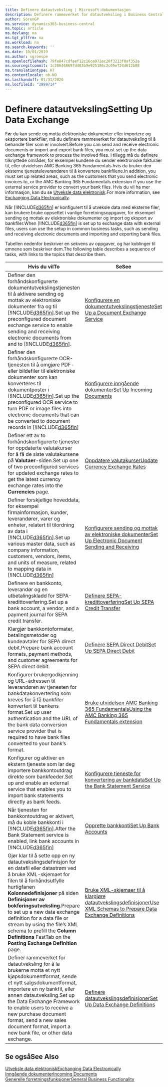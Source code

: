 ```yaml
---
title: Definere datautveksling | Microsoft-dokumentasjon
description: Definere rammeverket for datautveksling i Business Central.
author: SorenGP
ms.service: dynamics365-business-central
ms.topic: article
ms.devlang: na
ms.tgt_pltfrm: na
ms.workload: na
ms.search.keywords: ''
ms.date: 10/01/2019
ms.author: sgroespe
ms.openlocfilehash: 79fe847cdfaef12c16ce972ec20f3213f0af352a
ms.sourcegitcommit: 1c286468697d403b9e925186c2c05e724d612b88
ms.translationtype: HT
ms.contentlocale: nb-NO
ms.lasthandoff: 01/31/2020
ms.locfileid: "2999714"
---
```

# <a name="setting-up-data-exchange"></a><span data-ttu-id="d95f9-103">Definere datautveksling</span><span class="sxs-lookup"><span data-stu-id="d95f9-103">Setting Up Data Exchange</span></span>
<span data-ttu-id="d95f9-104">Før du kan sende og motta elektroniske dokumenter eller importere og eksportere bankfiler, må du definere rammeverket for datautveksling til å behandle filer som er involvert.</span><span class="sxs-lookup"><span data-stu-id="d95f9-104">Before you can send and receive electronic documents or import and export bank files, you must set up the data exchange framework to process the involved files.</span></span> <span data-ttu-id="d95f9-105">I tillegg må du definere tilknyttede områder, for eksempel kundene du sender elektroniske fakturaer til, eller utvidelsen AMC Banking 365 Fundamentals hvis du bruker den eksterne tjenesteleverandøren til å konvertere bankfilene.</span><span class="sxs-lookup"><span data-stu-id="d95f9-105">In addition, you must set up related areas, such as the customers that you send electronic invoices to, or the AMC Banking 365 Fundamentals extension if you use the external service provider to convert your bank files.</span></span> <span data-ttu-id="d95f9-106">Hvis du vil ha mer informasjon, kan du se [Utveksle data elektronisk](across-data-exchange.md).</span><span class="sxs-lookup"><span data-stu-id="d95f9-106">For more information, see [Exchanging Data Electronically](across-data-exchange.md).</span></span>  

 <span data-ttu-id="d95f9-107">Når [!INCLUDE[d365fin](includes/d365fin_md.md)] er konfigurert til å utveksle data med eksterne filer, kan brukere bruke oppsettet i vanlige forretningsoppgaver, for eksempel sending og mottak av elektroniske dokumenter og import og eksport av bankfiler.</span><span class="sxs-lookup"><span data-stu-id="d95f9-107">When [!INCLUDE[d365fin](includes/d365fin_md.md)] is set up to exchange data with external files, users can use the setup in common business tasks, such as sending and receiving electronic documents and importing and exporting bank files.</span></span>  

 <span data-ttu-id="d95f9-108">Tabellen nedenfor beskriver en sekvens av oppgaver, og har koblinger til emnene som beskriver dem.</span><span class="sxs-lookup"><span data-stu-id="d95f9-108">The following table describes a sequence of tasks, with links to the topics that describe them.</span></span>  

|<span data-ttu-id="d95f9-109">**Hvis du vil**</span><span class="sxs-lookup"><span data-stu-id="d95f9-109">**To**</span></span>|<span data-ttu-id="d95f9-110">**Se**</span><span class="sxs-lookup"><span data-stu-id="d95f9-110">**See**</span></span>|  
|------------|-------------|  
|<span data-ttu-id="d95f9-111">Definer den forhåndskonfigurerte dokumentutvekslingstjenesten til å aktivere sending og mottak av elektroniske dokumenter fra og til [!INCLUDE[d365fin](includes/d365fin_md.md)].</span><span class="sxs-lookup"><span data-stu-id="d95f9-111">Set up the preconfigured document exchange service to enable sending and receiving electronic documents from and to [!INCLUDE[d365fin](includes/d365fin_md.md)].</span></span>|[<span data-ttu-id="d95f9-112">Konfigurere en dokumentutvekslingstjeneste</span><span class="sxs-lookup"><span data-stu-id="d95f9-112">Set Up a Document Exchange Service</span></span>](across-how-to-set-up-a-document-exchange-service.md)|  
|<span data-ttu-id="d95f9-113">Definer den forhåndskonfigurerte OCR-tjenesten til å omgjøre PDF- eller bildefiler til elektroniske dokumenter som kan konverteres til dokumentposter i [!INCLUDE[d365fin](includes/d365fin_md.md)].</span><span class="sxs-lookup"><span data-stu-id="d95f9-113">Set up the preconfigured OCR service to turn PDF or image files into electronic documents that can be converted to document records in [!INCLUDE[d365fin](includes/d365fin_md.md)]</span></span>|[<span data-ttu-id="d95f9-114">Konfigurere inngående dokumenter</span><span class="sxs-lookup"><span data-stu-id="d95f9-114">Set Up Incoming Documents</span></span>](across-how-setup-income-documents.md)|  
|<span data-ttu-id="d95f9-115">Definer ett av to forhåndskonfigurerte tjenester for oppdaterte valutakurser for å få de siste valutakursene på **Valutaer**-siden.</span><span class="sxs-lookup"><span data-stu-id="d95f9-115">Set up one of two preconfigured services for updated exchange rates to get the latest currency exchange rates into the **Currencies** page.</span></span>|[<span data-ttu-id="d95f9-116">Oppdatere valutakurser</span><span class="sxs-lookup"><span data-stu-id="d95f9-116">Update Currency Exchange Rates</span></span>](finance-how-update-currencies.md)|  
|<span data-ttu-id="d95f9-117">Definer forskjellige hoveddata, for eksempel firmainformasjon, kunder, leverandører, varer og enheter, relatert til tilordning av data i [!INCLUDE[d365fin](includes/d365fin_md.md)].</span><span class="sxs-lookup"><span data-stu-id="d95f9-117">Set up various master data, such as company information, customers, vendors, items, and units of measure, related to mapping data in [!INCLUDE[d365fin](includes/d365fin_md.md)]</span></span>|[<span data-ttu-id="d95f9-118">Konfigurere sending og mottak av elektroniske dokumenter</span><span class="sxs-lookup"><span data-stu-id="d95f9-118">Set Up Electronic Document Sending and Receiving</span></span>](across-how-to-set-up-electronic-document-sending-and-receiving.md)|  
|<span data-ttu-id="d95f9-119">Definere en bankkonto, leverandør og en utbetalingskladd for SEPA-kredittoverføring.</span><span class="sxs-lookup"><span data-stu-id="d95f9-119">Set up a bank account, a vendor, and a payment journal for SEPA credit transfer.</span></span>|[<span data-ttu-id="d95f9-120">Definere SEPA-kredittoverføring</span><span class="sxs-lookup"><span data-stu-id="d95f9-120">Set Up SEPA Credit Transfer</span></span>](finance-how-to-set-up-sepa-credit-transfer.md)|  
|<span data-ttu-id="d95f9-121">Klargjør bankkontoformater, betalingsmetoder og kundeavtaler for SEPA direct debit.</span><span class="sxs-lookup"><span data-stu-id="d95f9-121">Prepare bank account formats, payment methods, and customer agreements for SEPA direct debit.</span></span>|[<span data-ttu-id="d95f9-122">Definere SEPA Direct Debit</span><span class="sxs-lookup"><span data-stu-id="d95f9-122">Set Up SEPA Direct Debit</span></span>](finance-how-to-set-up-sepa-direct-debit.md)|  
|<span data-ttu-id="d95f9-123">Konfigurer brukergodkjenning og URL-adressen til leverandøren av tjenesten for bankdatakonvertering som kreves for å få bankfiler konvertert til bankens format.</span><span class="sxs-lookup"><span data-stu-id="d95f9-123">Set up user authentication and the URL of the bank data conversion service provider that is required to have bank files converted to your bank’s format.</span></span>|[<span data-ttu-id="d95f9-124">Bruke utvidelsen AMC Banking 365 Fundamentals</span><span class="sxs-lookup"><span data-stu-id="d95f9-124">Using the AMC Banking 365 Fundamentals extension</span></span>](ui-extensions-amc-banking.md)|  
|<span data-ttu-id="d95f9-125">Konfigurer og aktiver en ekstern tjeneste som lar deg importere bankkontoutdrag direkte som bankfeeder.</span><span class="sxs-lookup"><span data-stu-id="d95f9-125">Set up and enable an external service that enables you to import bank statements directly as bank feeds.</span></span>|[<span data-ttu-id="d95f9-126">Konfigurere tjeneste for konvertering av bankdata</span><span class="sxs-lookup"><span data-stu-id="d95f9-126">Set Up the Bank Statement Service</span></span>](bank-how-setup-bank-statement-service.md)|  
|<span data-ttu-id="d95f9-127">Når tjenesten for bankkontoutdrag er aktivert, må du koble bankkonti i [!INCLUDE[d365fin](includes/d365fin_md.md)].</span><span class="sxs-lookup"><span data-stu-id="d95f9-127">After the Bank Statement service is enabled, link bank accounts in [!INCLUDE[d365fin](includes/d365fin_md.md)]</span></span>|[<span data-ttu-id="d95f9-128">Opprette bankkonti</span><span class="sxs-lookup"><span data-stu-id="d95f9-128">Set Up Bank Accounts</span></span>](bank-how-setup-bank-accounts.md)|  
|<span data-ttu-id="d95f9-129">Gjør klar til å sette opp en ny datautvekslingsdefinisjon for en datafil eller datastrøm ved å bruke XML-skjemaet for filen til å forhåndsutfylle hurtigfanen **Kolonnedefinisjoner** på siden **Definisjoner av bokføringsutveksling**.</span><span class="sxs-lookup"><span data-stu-id="d95f9-129">Prepare to set up a new data exchange definition for a data file or stream by using the file’s XML schema to prefill the **Column Definitions** FastTab on the **Posting Exchange Definition** page.</span></span>|[<span data-ttu-id="d95f9-130">Bruke XML-skjemaer til å klargjøre datautvekslingsdefinisjoner</span><span class="sxs-lookup"><span data-stu-id="d95f9-130">Use XML Schemas to Prepare Data Exchange Definitions</span></span>](across-how-to-use-xml-schemas-to-prepare-data-exchange-definitions.md)|  
|<span data-ttu-id="d95f9-131">Definer rammeverket for datautveksling for å la brukerne motta et nytt kjøpsdokumentformat, sende et nytt salgsdokumentformat, importere en ny bankfil, eller annen datautveksling.</span><span class="sxs-lookup"><span data-stu-id="d95f9-131">Set up the Data Exchange Framework to enable users to receive a new purchase document format, send a new sales document format, import a new bank file, or other data exchange.</span></span>|[<span data-ttu-id="d95f9-132">Definere datautvekslingsdefinisjoner</span><span class="sxs-lookup"><span data-stu-id="d95f9-132">Set Up Data Exchange Definitions</span></span>](across-how-to-set-up-data-exchange-definitions.md)|  

## <a name="see-also"></a><span data-ttu-id="d95f9-133">Se også</span><span class="sxs-lookup"><span data-stu-id="d95f9-133">See Also</span></span>  
[<span data-ttu-id="d95f9-134">Utveksle data elektronisk</span><span class="sxs-lookup"><span data-stu-id="d95f9-134">Exchanging Data Electronically</span></span>](across-data-exchange.md)  
[<span data-ttu-id="d95f9-135">Inngående dokumenter</span><span class="sxs-lookup"><span data-stu-id="d95f9-135">Incoming Documents</span></span>](across-income-documents.md)  
[<span data-ttu-id="d95f9-136">Generelle forretningsfunksjoner</span><span class="sxs-lookup"><span data-stu-id="d95f9-136">General Business Functionality</span></span>](ui-across-business-areas.md)  

